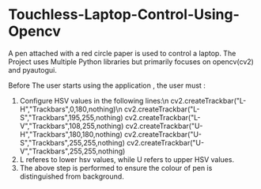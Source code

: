 # Touchless-Laptop-Control-Using-Opencv

A pen attached with a red circle paper is used to control a laptop. The Project uses Multiple Python libraries but primarily focuses on opencv(cv2) and pyautogui.

Before The user starts using the application , the user must :
1. Configure HSV values in the following lines:\n
    cv2.createTrackbar("L-H","Trackbars",0,180,nothing)\n
    cv2.createTrackbar("L-S","Trackbars",195,255,nothing)
    cv2.createTrackbar("L-V","Trackbars",108,255,nothing)
    cv2.createTrackbar("U-H","Trackbars",180,180,nothing)
    cv2.createTrackbar("U-S","Trackbars",255,255,nothing)
    cv2.createTrackbar("U-V","Trackbars",255,255,nothing)
2. L referes to lower hsv values, while U refers to upper HSV values.
3. The above step is performed to ensure the colour of pen is distinguished from background.
